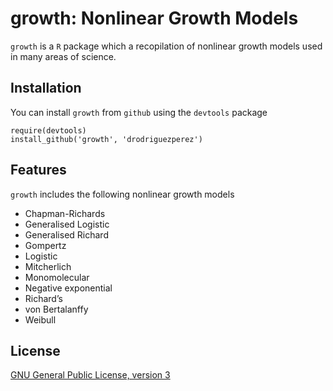 # growth: Nonlinear Growth Models

`growth` is a `R` package which a recopilation of nonlinear growth models used in many areas of science.

## Installation

You can install `growth` from `github` using the `devtools` package

```
require(devtools)
install_github('growth', 'drodriguezperez')
```

## Features

`growth` includes the following nonlinear growth models

* Chapman-Richards
* Generalised Logistic
* Generalised Richard
* Gompertz
* Logistic
* Mitcherlich
* Monomolecular
* Negative exponential
* Richard’s
* von Bertalanffy
* Weibull

## License

[GNU General Public License, version 3](http://www.gnu.org/licenses/gpl-3.0.txt)

